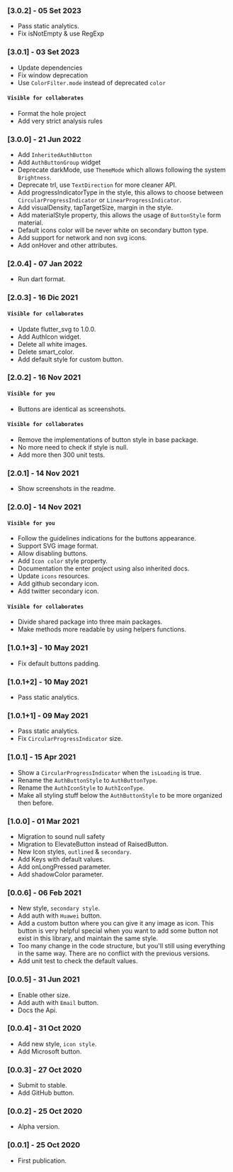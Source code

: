### [3.0.2] - 05 Set 2023
- Pass static analytics.
- Fix isNotEmpty & use RegExp 

### [3.0.1] - 03 Set 2023

- Update dependencies
- Fix window deprecation
- Use `ColorFilter.mode` instead of deprecated `color`

#### `Visible for collaborates`

- Format the hole project
- Add very strict analysis rules

### [3.0.0] - 21 Jun 2022

- Add `InheritedAuthButton`
- Add `AuthButtonGroup` widget
- Deprecate darkMode, use `ThemeMode` which allows following the system `Brightness`.
- Deprecate trl, use `TextDirection` for more cleaner API.
- Add progressIndicatorType in the style, this allows to choose between `CircularProgressIndicator`
  or `LinearProgressIndicator`.
- Add visualDensity, tapTargetSize, margin in the style.
- Add materialStyle property, this allows the usage of `ButtonStyle` form material.
- Default icons color will be never white on secondary button type.
- Add support for network and non svg icons.
- Add onHover and other attributes.

### [2.0.4] - 07 Jan 2022

- Run dart format.

### [2.0.3] - 16 Dic 2021

#### `Visible for collaborates`

- Update flutter_svg to 1.0.0.
- Add AuthIcon widget.
- Delete all white images.
- Delete smart_color.
- Add default style for custom button.

### [2.0.2] - 16 Nov 2021

#### `Visible for you`

- Buttons are identical as screenshots.

#### `Visible for collaborates`

- Remove the implementations of button style in base package.
- No more need to check if style is null.
- Add more then 300 unit tests.

### [2.0.1] - 14 Nov 2021

- Show screenshots in the readme.

### [2.0.0] - 14 Nov 2021

#### `Visible for you`

- Follow the guidelines indications for the buttons appearance.
- Support SVG image format.
- Allow disabling buttons.
- Add `Icon color` style property.
- Documentation the enter project using also inherited docs.
- Update `icons` resources.
- Add github secondary icon.
- Add twitter secondary icon.

#### `Visible for collaborates`

- Divide shared package into three main packages.
- Make methods more readable by using helpers functions.

### [1.0.1+3] - 10 May 2021

- Fix default buttons padding.

### [1.0.1+2] - 10 May 2021

- Pass static analytics.

### [1.0.1+1] - 09 May 2021

- Pass static analytics.
- Fix `CircularProgressIndicator` size.

### [1.0.1] - 15 Apr 2021

- Show a `CircularProgressIndicator` when the `isLoading` is true.
- Rename the `AuthButtonStyle` to `AuthButtonType`.
- Rename the `AuthIconStyle` to `AuthIconType`.
- Make all styling stuff below the `AuthButtonStyle` to be more organized then before.

### [1.0.0] - 01 Mar 2021

- Migration to sound null safety
- Migration to ElevateButton instead of RaisedButton.
- New Icon styles, `outlined` & `secondary`.
- Add Keys with default values.
- Add onLongPressed parameter.
- Add shadowColor parameter.

### [0.0.6] - 06 Feb 2021

- New style, `secondary style`.
- Add auth with `Huawei` button.
- Add a custom button where you can give it any image as icon. This button is very helpful special
  when you want to add some button not exist in this library, and maintain the same style.
- Too many change in the code structure, but you'll still using everything in the same way. There
  are no conflict with the previous versions.
- Add unit test to check the default values.

### [0.0.5] - 31 Jun 2021

- Enable other size.
- Add auth with `Email` button.
- Docs the Api.

### [0.0.4] - 31 Oct 2020

- Add new style, `icon style`.
- Add Microsoft button.

### [0.0.3] - 27 Oct 2020

- Submit to stable.
- Add GitHub button.

### [0.0.2] - 25 Oct 2020

- Alpha version.

### [0.0.1] - 25 Oct 2020

- First publication.
